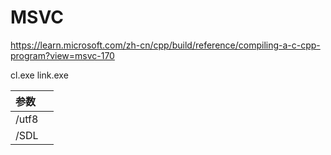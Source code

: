 # MSVC
https://learn.microsoft.com/zh-cn/cpp/build/reference/compiling-a-c-cpp-program?view=msvc-170

cl.exe
link.exe

| 参数  |      |
| :---- | :--- |
| /utf8 |      |
| /SDL  |      |
